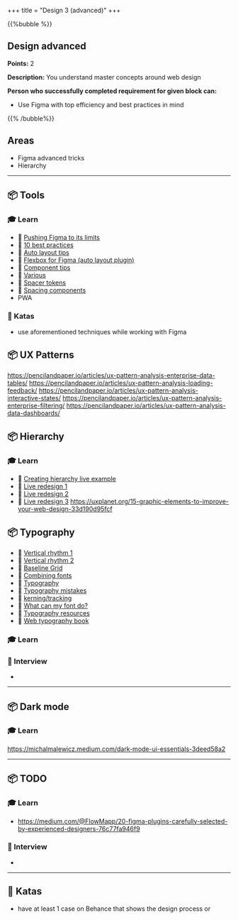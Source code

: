 +++
title = "Design 3 (advanced)"
+++

{{%bubble %}}

## Design advanced

**Points:** 2

**Description:** You understand master concepts around web design

**Person who successfully completed requirement for given block can:**
- Use Figma with top efficiency and best practices in mind

{{% /bubble%}}

## Areas

- Figma advanced tricks 
- Hierarchy 

---

## 📦 Tools

### 🎓 Learn
- 📗 [Pushing Figma to its limits](https://www.figma.com/file/p0sOoXeWB1fRqvww2hbRSO/Pushing-Figma-to-its-limits-(Community)?node-id=0%3A1)
- 📗 [10 best practices](https://uxdesign.cc/10-figma-best-practices-to-10x-your-workflow-76d6336daf2a)
- 📗 [Auto layout tips](https://uxdesign.cc/10-auto-layout-tips-in-figma-23f530c8098a)
- 📗 [Flexbox for Figma (auto layout plugin)](https://www.figma.com/community/plugin/755300155155835622/AutoLayout)
- 📗 [Component tips](https://uxdesign.cc/10-components-tips-in-figma-12b80389574)
- 📗 [Various](https://uxdesign.cc/11-super-simple-tips-to-help-improve-your-figma-workflow-2022-76e03274a828)
- 📗 [Spacer tokens](https://uxdesign.cc/how-to-manage-space-in-figma-using-tokens-8d0ebd99ee1b)
- 📗 [Spacing components](https://ericwbailey.design/writing/where-do-you-put-spacing-on-design-system-components/)
- PWA

### 📝 Katas
- use aforementioned techniques while working with Figma

## 📦 UX Patterns
https://pencilandpaper.io/articles/ux-pattern-analysis-enterprise-data-tables/
https://pencilandpaper.io/articles/ux-pattern-analysis-loading-feedback/
https://pencilandpaper.io/articles/ux-pattern-analysis-interactive-states/
https://pencilandpaper.io/articles/ux-pattern-analysis-enterprise-filtering/
https://pencilandpaper.io/articles/ux-pattern-analysis-data-dashboards/

## 📦 Hierarchy

### 🎓 Learn
- 📗 [Creating hierarchy live example](https://youtu.be/qZdML5JRi5E)
- 📗 [Live redesign 1](https://youtu.be/lhwFUkEQKOM)
- 📗 [Live redesign 2](https://youtu.be/qSEtP_2UUSY)
- 📗 [Live redesign 3](https://youtu.be/yR2HrPJFbJw)
  https://uxplanet.org/15-graphic-elements-to-improve-your-web-design-33d190d95fcf

## 📦 Typography
* 📗 [Vertical rhythm 1](https://zellwk.com/blog/why-vertical-rhythms/)
* 📗 [Vertical rhythm 2](http://typecast.com/blog/4-simple-steps-to-vertical-rhythm)
* 📗 [Baseline Grid](http://alistapart.com/article/settingtypeontheweb/)
* 📗 [Combining fonts](https://medium.com/better-web-type/a-guide-to-combining-fonts-d82a27451f9e6)
* 📗 [Typography](https://dribbble.com/stories/2019/07/05/5-online-typography-exercises-to-improve-your-skills)
* 📗 [Typography mistakes](https://dribbble.com/stories/2019/08/14/5-sneaky-typography-errors-to-avoid)
* 📗 [kerning/tracking](https://iamsteve.me/blog/entry/how-to-use-kerning-tracking)
* 📗 [What can my font do?](https://wakamaifondue.com/)
* 📗 [Typography resources](https://fontpair.co/resources)
* 📗 [Web typography book](https://better-web-type.myshopify.com/a/downloads/-/0952da2dd0fc58c2/e5cfe7de3fdec8d8)

### 🎓 Learn

### 🎤 Interview

- 

---

## 📦 Dark mode

### 🎓 Learn

https://michalmalewicz.medium.com/dark-mode-ui-essentials-3deed58a2


---

## 📦 TODO

### 🎓 Learn
- https://medium.com/@FlowMapp/20-figma-plugins-carefully-selected-by-experienced-designers-76c77fa946f9

### 🎤 Interview

- 

---

## 📝 Katas
- have at least 1 case on Behance that shows the design process or 
